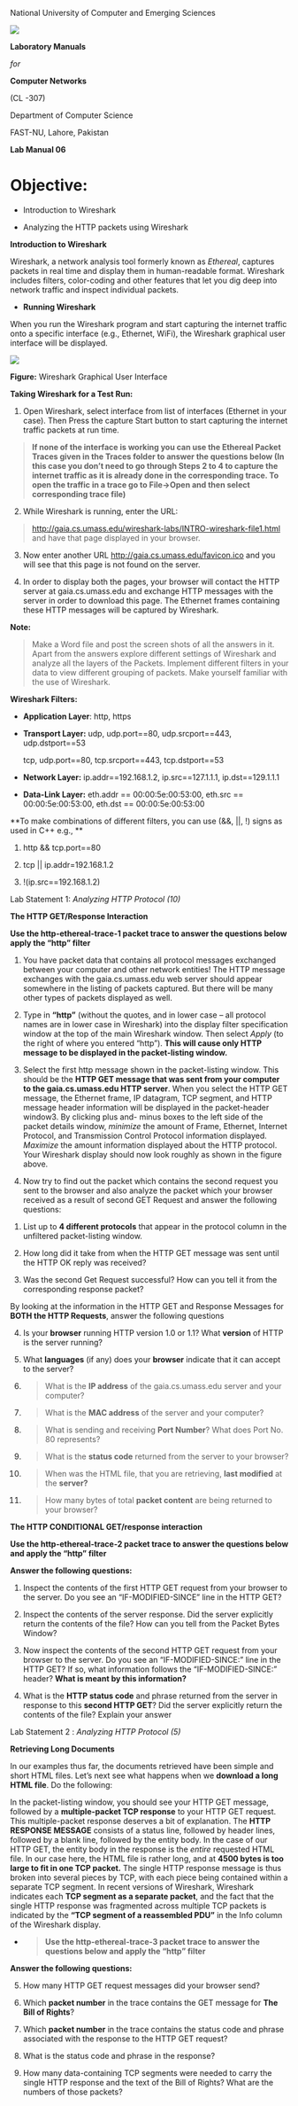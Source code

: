 National University of Computer and Emerging Sciences

![](media/image1.png)

**Laboratory Manuals**

*for*

**Computer Networks**

(CL -307)

Department of Computer Science

FAST-NU, Lahore, Pakistan

**Lab Manual 06**

# Objective:

  - Introduction to Wireshark

  - Analyzing the HTTP packets using Wireshark

**Introduction to Wireshark**

Wireshark, a network analysis tool formerly known as *Ethereal*,
captures packets in real time and display them in human-readable format.
Wireshark includes filters, color-coding and other features that let you
dig deep into network traffic and inspect individual packets.

  - **Running Wireshark**

When you run the Wireshark program and start capturing the internet
traffic onto a specific interface (e.g., Ethernet, WiFi), the Wireshark
graphical user interface will be displayed.

![](media/image2.png)

**Figure:** Wireshark Graphical User Interface

**Taking Wireshark for a Test Run:**

1.  Open Wireshark, select interface from list of interfaces (Ethernet
    in your case). Then Press the capture Start button to start
    capturing the internet traffic packets at run time.

> **If none of the interface is working you can use the Ethereal Packet
> Traces given in the Traces folder to answer the questions below (In
> this case you don’t need to go through Steps 2 to 4 to capture the
> internet traffic as it is already done in the corresponding trace. To
> open the traffic in a trace go to File-\>Open and then select
> corresponding trace file)**

2.  While Wireshark is running, enter the URL:

> <http://gaia.cs.umass.edu/wireshark-labs/INTRO-wireshark-file1.html>
> and have that page displayed in your browser.

3.  Now enter another URL <http://gaia.cs.umass.edu/favicon.ico> and you
    will see that this page is not found on the server.

4.  In order to display both the pages, your browser will contact the
    HTTP server at gaia.cs.umass.edu and exchange HTTP messages with the
    server in order to download this page. The Ethernet frames
    containing these HTTP messages will be captured by Wireshark.

**Note:**

> Make a Word file and post the screen shots of all the answers in it.
> Apart from the answers explore different settings of Wireshark and
> analyze all the layers of the Packets. Implement different filters in
> your data to view different grouping of packets. Make yourself
> familiar with the use of Wireshark.

**Wireshark Filters:**

  - **Application Layer**: http, https

  - **Transport Layer:** udp, udp.port==80, udp.srcport==443,
    udp.dstport==53
    
    tcp, udp.port==80, tcp.srcport==443, tcp.dstport==53

<!-- end list -->

  - **Network Layer:** ip.addr==192.168.1.2, ip.src==127.1.1.1,
    ip.dst==129.1.1.1

  - **Data-Link Layer:** eth.addr == 00:00:5e:00:53:00, eth.src ==
    00:00:5e:00:53:00, eth.dst == 00:00:5e:00:53:00

**To make combinations of different filters, you can use (&&, ||, \!)
signs as used in C++ e.g., **

1.  http && tcp.port==80

2.  tcp || ip.addr=192.168.1.2

3.  \!(ip.src==192.168.1.2)

Lab Statement 1: *Analyzing HTTP Protocol (10)*

**<span class="underline">The HTTP GET/Response Interaction</span>**

**Use the http-ethereal-trace-1 packet trace to answer the questions
below apply the “http” filter**

1.  You have packet data that contains all protocol messages exchanged
    between your computer and other network entities\! The HTTP message
    exchanges with the gaia.cs.umass.edu web server should appear
    somewhere in the listing of packets captured. But there will be many
    other types of packets displayed as well.

2.  Type in **“http”** (without the quotes, and in lower case – all
    protocol names are in lower case in Wireshark) into the display
    filter specification window at the top of the main Wireshark window.
    Then select *Apply* (to the right of where you entered “http”).
    **This will cause only HTTP message to be displayed in the
    packet-listing window.**

3.  Select the first http message shown in the packet-listing window.
    This should be the **HTTP GET message that was sent from your
    computer to the gaia.cs.umass.edu HTTP server**. When you select the
    HTTP GET message, the Ethernet frame, IP datagram, TCP segment, and
    HTTP message header information will be displayed in the
    packet-header window3. By clicking plus and- minus boxes to the left
    side of the packet details window, *minimize* the amount of Frame,
    Ethernet, Internet Protocol, and Transmission Control Protocol
    information displayed. *Maximize* the amount information displayed
    about the HTTP protocol. Your Wireshark display should now look
    roughly as shown in the figure above.

4.  Now try to find out the packet which contains the second request you
    sent to the browser and also analyze the packet which your browser
    received as a result of second GET Request and answer the following
    questions:

<!-- end list -->

1.  List up to **4 different protocols** that appear in the protocol
    column in the unfiltered packet-listing window.

2.  How long did it take from when the HTTP GET message was sent until
    the HTTP OK reply was received?

3.  Was the second Get Request successful? How can you tell it from the
    corresponding response packet?

By looking at the information in the HTTP GET and Response Messages for
**BOTH the HTTP Requests**, answer the following questions

4.  Is your **browser** running HTTP version 1.0 or 1.1? What
    **version** of HTTP is the server running?

5.  What **languages** (if any) does your **browser** indicate that it
    can accept to the server?

6.  > What is the **IP address** of the gaia.cs.umass.edu server and
    > your computer?

7.  > What is the **MAC address** of the server and your computer?

8.  > What is sending and receiving **Port Number**? What does Port No.
    > 80 represents?

9.  > What is the **status code** returned from the server to your
    > browser?

10. > When was the HTML file, that you are retrieving, **last modified**
    > at the **server?**

11. > How many bytes of total **packet content** are being returned to
    > your browser?

**<span class="underline">The HTTP CONDITIONAL GET/response
interaction</span>**

**Use the http-ethereal-trace-2 packet trace to answer the questions
below and apply the “http” filter**

**Answer the following questions:**

1.  Inspect the contents of the first HTTP GET request from your browser
    to the server. Do you see an “IF-MODIFIED-SINCE” line in the HTTP
    GET?

2.  Inspect the contents of the server response. Did the server
    explicitly return the contents of the file? How can you tell from
    the Packet Bytes Window?

3.  Now inspect the contents of the second HTTP GET request from your
    browser to the server. Do you see an “IF-MODIFIED-SINCE:” line in
    the HTTP GET? If so, what information follows the
    “IF-MODIFIED-SINCE:” header? **What is meant by this
    information?**

4.  What is the **HTTP status code** and phrase returned from the server
    in response to this **second HTTP GET**? Did the server explicitly
    return the contents of the file? Explain your answer

Lab Statement 2 : *Analyzing HTTP Protocol (5)*

**<span class="underline">Retrieving Long Documents</span>**

In our examples thus far, the documents retrieved have been simple and
short HTML files. Let’s next see what happens when we **download a long
HTML file**. Do the following:

In the packet-listing window, you should see your HTTP GET message,
followed by a **multiple-packet TCP response** to your HTTP GET request.
This multiple-packet response deserves a bit of explanation. The **HTTP
RESPONSE MESSAGE** consists of a status line, followed by header lines,
followed by a blank line, followed by the entity body. In the case of
our HTTP GET, the entity body in the response is the *entire* requested
HTML file. In our case here, the HTML file is rather long, and at **4500
bytes is too large to fit in one TCP packet.** The single HTTP response
message is thus broken into several pieces by TCP, with each piece being
contained within a separate TCP segment. In recent versions of
Wireshark, Wireshark indicates each **TCP segment as a separate
packet**, and the fact that the single HTTP response was fragmented
across multiple TCP packets is indicated by the **“TCP segment of a
reassembled PDU”** in the Info column of the Wireshark display.

  - > **Use the http-ethereal-trace-3 packet trace to answer the
    > questions below and apply the “http” filter**

**Answer the following questions:**

5.  How many HTTP GET request messages did your browser send?

6.  Which **packet number** in the trace contains the GET message for
    **The Bill of Rights**?

7.  Which **packet number** in the trace contains the status code and
    phrase associated with the response to the HTTP GET request?

8.  What is the status code and phrase in the response?

9.  How many data-containing TCP segments were needed to carry the
    single HTTP response and the text of the Bill of Rights? What are
    the numbers of those packets?
